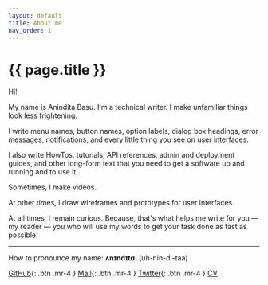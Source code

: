 ```yaml
---
layout: default
title: About me
nav_order: 1
---
```


# {{ page.title }}

Hi!

My name is Anindita Basu. I'm a technical writer. I make unfamiliar things look less frightening.

I write menu names, button names, option labels, dialog box headings, error messages, notifications, and every little thing you see on user interfaces.

I also write HowTos, tutorials, API references, admin and deployment guides, and other long-form text that you need to get a software up and running and to use it.

Sometimes, I make videos.

At other times, I draw wireframes and prototypes for user interfaces.

At all times, I remain curious. Because, that's what helps me write for you &mdash; my reader &mdash; you who will use my words to get your task done as fast as possible.

<hr/>

How to pronounce my name: **ʌnɪndɪtɑː** (uh-nin-di-taa)

[GitHub](https://github.com/AninditaBasu){: .btn .mr-4 }
[Mail](mailto:ab.techwriter@gmail.com){: .btn .mr-4 }
[Twitter](https://twitter.com/anindita_basu){: .btn .mr-4 }
[CV](https://aninditabasu.github.io/AninditaBasu/docs/cv.html)
